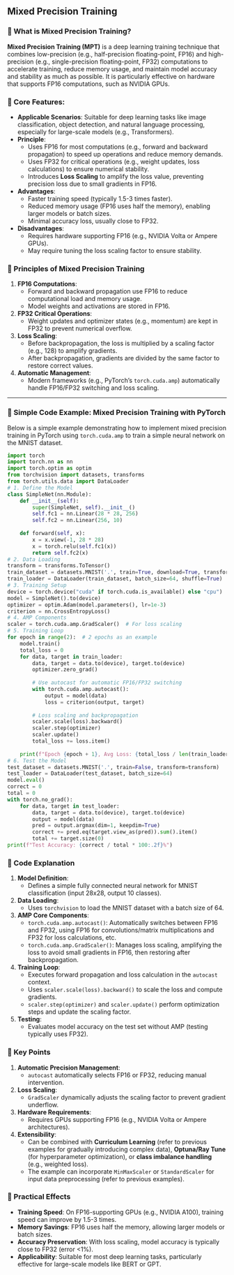 ## Mixed Precision Training
### 📖 What is Mixed Precision Training?
**Mixed Precision Training (MPT)** is a deep learning training technique that combines low-precision (e.g., half-precision floating-point, FP16) and high-precision (e.g., single-precision floating-point, FP32) computations to accelerate training, reduce memory usage, and maintain model accuracy and stability as much as possible. It is particularly effective on hardware that supports FP16 computations, such as NVIDIA GPUs.
### 📖 Core Features:
- **Applicable Scenarios**: Suitable for deep learning tasks like image classification, object detection, and natural language processing, especially for large-scale models (e.g., Transformers).
- **Principle**:
  - Uses FP16 for most computations (e.g., forward and backward propagation) to speed up operations and reduce memory demands.
  - Uses FP32 for critical operations (e.g., weight updates, loss calculations) to ensure numerical stability.
  - Introduces **Loss Scaling** to amplify the loss value, preventing precision loss due to small gradients in FP16.
- **Advantages**:
  - Faster training speed (typically 1.5-3 times faster).
  - Reduced memory usage (FP16 uses half the memory), enabling larger models or batch sizes.
  - Minimal accuracy loss, usually close to FP32.
- **Disadvantages**:
  - Requires hardware supporting FP16 (e.g., NVIDIA Volta or Ampere GPUs).
  - May require tuning the loss scaling factor to ensure stability.

### 📖 Principles of Mixed Precision Training
1. **FP16 Computations**:
   - Forward and backward propagation use FP16 to reduce computational load and memory usage.
   - Model weights and activations are stored in FP16.
2. **FP32 Critical Operations**:
   - Weight updates and optimizer states (e.g., momentum) are kept in FP32 to prevent numerical overflow.
3. **Loss Scaling**:
   - Before backpropagation, the loss is multiplied by a scaling factor (e.g., 128) to amplify gradients.
   - After backpropagation, gradients are divided by the same factor to restore correct values.
4. **Automatic Management**:
   - Modern frameworks (e.g., PyTorch’s `torch.cuda.amp`) automatically handle FP16/FP32 switching and loss scaling.
---
### 📖 Simple Code Example: Mixed Precision Training with PyTorch
Below is a simple example demonstrating how to implement mixed precision training in PyTorch using `torch.cuda.amp` to train a simple neural network on the MNIST dataset.
```python
import torch
import torch.nn as nn
import torch.optim as optim
from torchvision import datasets, transforms
from torch.utils.data import DataLoader
# 1. Define the Model
class SimpleNet(nn.Module):
    def __init__(self):
        super(SimpleNet, self).__init__()
        self.fc1 = nn.Linear(28 * 28, 256)
        self.fc2 = nn.Linear(256, 10)
    
    def forward(self, x):
        x = x.view(-1, 28 * 28)
        x = torch.relu(self.fc1(x))
        return self.fc2(x)
# 2. Data Loading
transform = transforms.ToTensor()
train_dataset = datasets.MNIST('.', train=True, download=True, transform=transform)
train_loader = DataLoader(train_dataset, batch_size=64, shuffle=True)
# 3. Training Setup
device = torch.device("cuda" if torch.cuda.is_available() else "cpu")
model = SimpleNet().to(device)
optimizer = optim.Adam(model.parameters(), lr=1e-3)
criterion = nn.CrossEntropyLoss()
# 4. AMP Components
scaler = torch.cuda.amp.GradScaler()  # For loss scaling
# 5. Training Loop
for epoch in range(2):  # 2 epochs as an example
    model.train()
    total_loss = 0
    for data, target in train_loader:
        data, target = data.to(device), target.to(device)
        optimizer.zero_grad()
        
        # Use autocast for automatic FP16/FP32 switching
        with torch.cuda.amp.autocast():
            output = model(data)
            loss = criterion(output, target)
        
        # Loss scaling and backpropagation
        scaler.scale(loss).backward()
        scaler.step(optimizer)
        scaler.update()
        total_loss += loss.item()
    
    print(f"Epoch {epoch + 1}, Avg Loss: {total_loss / len(train_loader):.6f}")
# 6. Test the Model
test_dataset = datasets.MNIST('.', train=False, transform=transform)
test_loader = DataLoader(test_dataset, batch_size=64)
model.eval()
correct = 0
total = 0
with torch.no_grad():
    for data, target in test_loader:
        data, target = data.to(device), target.to(device)
        output = model(data)
        pred = output.argmax(dim=1, keepdim=True)
        correct += pred.eq(target.view_as(pred)).sum().item()
        total += target.size(0)
print(f"Test Accuracy: {correct / total * 100:.2f}%")
```

### 📖 Code Explanation
1. **Model Definition**:
   - Defines a simple fully connected neural network for MNIST classification (input 28x28, output 10 classes).
2. **Data Loading**:
   - Uses `torchvision` to load the MNIST dataset with a batch size of 64.
3. **AMP Core Components**:
   - `torch.cuda.amp.autocast()`: Automatically switches between FP16 and FP32, using FP16 for convolutions/matrix multiplications and FP32 for loss calculations, etc.
   - `torch.cuda.amp.GradScaler()`: Manages loss scaling, amplifying the loss to avoid small gradients in FP16, then restoring after backpropagation.
4. **Training Loop**:
   - Executes forward propagation and loss calculation in the `autocast` context.
   - Uses `scaler.scale(loss).backward()` to scale the loss and compute gradients.
   - `scaler.step(optimizer)` and `scaler.update()` perform optimization steps and update the scaling factor.
5. **Testing**:
   - Evaluates model accuracy on the test set without AMP (testing typically uses FP32).

### 📖 Key Points
1. **Automatic Precision Management**:
   - `autocast` automatically selects FP16 or FP32, reducing manual intervention.
2. **Loss Scaling**:
   - `GradScaler` dynamically adjusts the scaling factor to prevent gradient underflow.
3. **Hardware Requirements**:
   - Requires GPUs supporting FP16 (e.g., NVIDIA Volta or Ampere architectures).
4. **Extensibility**:
   - Can be combined with **Curriculum Learning** (refer to previous examples for gradually introducing complex data), **Optuna/Ray Tune** (for hyperparameter optimization), or **class imbalance handling** (e.g., weighted loss).
   - The example can incorporate `MinMaxScaler` or `StandardScaler` for input data preprocessing (refer to previous examples).

### 📖 Practical Effects
- **Training Speed**: On FP16-supporting GPUs (e.g., NVIDIA A100), training speed can improve by 1.5-3 times.
- **Memory Savings**: FP16 uses half the memory, allowing larger models or batch sizes.
- **Accuracy Preservation**: With loss scaling, model accuracy is typically close to FP32 (error <1%).
- **Applicability**: Suitable for most deep learning tasks, particularly effective for large-scale models like BERT or GPT.
